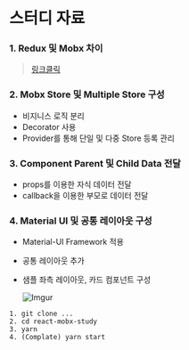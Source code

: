 # 스터디 자료

### 1. Redux 및 Mobx 차이
>[링크클릭](http://woowabros.github.io/experience/2019/01/02/kimcj-react-mobx.html)

### 2. Mobx Store 및 Multiple Store 구성
- 비지니스 로직 분리
- Decorator 사용
- Provider를 통해 단일 및 다중 Store 등록 관리

### 3. Component Parent 및 Child Data 전달
- props를 이용한 자식 데이터 전달
- callback을 이용한 부모로 데이터 전달

### 4. Material UI 및 공통 레이아웃 구성
- Material-UI Framework 적용
- 공통 레이아웃 추가
- 샘플 좌측 레이아웃, 카드 컴포넌트 구성
  
  ![Imgur](https://i.imgur.com/SPJG83f.png)

```
1. git clone ...
2. cd react-mobx-study
3. yarn
4. (Complate) yarn start
```
